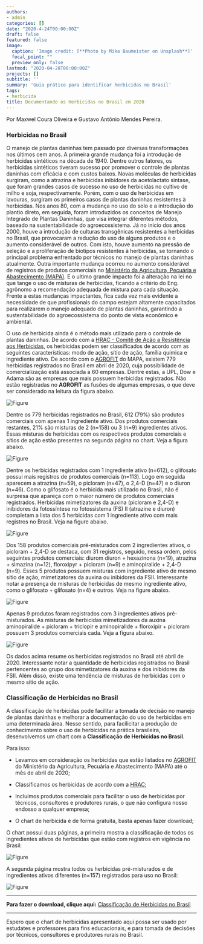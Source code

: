 ```yaml
---
authors:
- admin
categories: []
date: "2020-4-24T00:00:00Z"
draft: false
featured: false
image:
  caption: 'Image credit: [**Photo by Mika Baumeister on Unsplash**]'
  focal_point: ""
  preview_only: false
lastmod: "2020-04-28T00:00:00Z"
projects: []
subtitle: ''
summary: 'Guia prático para identificar herbicidas no Brasil'
tags:
- herbicida
title: Documentando os Herbicidas no Brasil em 2020
---
```


Por Maxwel Coura Oliveira e Gustavo Antônio Mendes Pereira.


### Herbicidas no Brasil

O manejo de plantas daninhas tem passado por diversas transformações nos últimos cem anos. A primeira grande mudança foi a introdução de herbicidas sintéticos na década de 1940. Dentre outros fatores, os herbicidas sintéticos tiveram sucesso por promover o controle de plantas daninhas com eficácia e com custos baixos. Novas moléculas de herbicidas surgiram, como a atrazina e herbicidas inibidores da acetolactato sintase, que foram grandes casos de sucesso no uso de herbicidas no cultivo de milho e soja, respectivamente. Porém, com o uso de herbicidas em lavouras, surgiram os primeiros casos de plantas daninhas resistentes à herbicidas. Nos anos 80, com a mudança no uso do solo e a introdução do plantio direto, em seguida, foram introduzidos os conceitos de Manejo Integrado de Plantas Daninhas, que visa integrar diferentes métodos, baseado na sustentabilidade do agroecossistema. Já no inicio dos anos 2000, houve a introdução de culturas transgênicas resistentes a herbicidas no Brasil, que provocaram a redução do uso de alguns produtos e o aumento considerável de outros. Com isto, houve aumento na pressão de seleção e a proliferação de biotipos resistentes à herbicidas, se tornando o principal problema enfrentado por técnicos no manejo de plantas daninhas atualmente. Outra importante mudança ocorreu no aumento considerável de registros de produtos comerciais no [Ministério da Agricultura, Pecuária e Abastecimento (MAPA)](https://www.gov.br/agricultura/pt-br). E o ultimo grande impacto foi a alteração na lei no que tange o uso de misturas de herbicidas, ficando a critério do Eng. agrônomo a recomendação adequada de mistura para cada situação. Frente a estas mudanças impactantes, fica cada vez mais evidente a necessidade de que profissionais do campo estejam altamente capacitados para realizarem o manejo adequado de plantas daninhas,  garantindo a sustentabilidade do agroecossistema do ponto de vista econômico e ambiental. 

O uso de herbicida ainda é o método mais utilizado para o controle de plantas daninhas. De acordo com a [HRAC - Comitê de Ação a Resistência aos Herbicidas](https://hracglobal.com/files/HRAC_Revised_MOA_Classification_Herbicides_Poster.png), os herbicidas podem ser classificados de acordo com as seguintes características: modo de ação, sítio de ação, família química e ingrediente ativo. De acordo com o [AGROFIT](http://agrofit.agricultura.gov.br/agrofit_cons/principal_agrofit_cons) do MAPA, existem 779 herbicidas registrados no Brasil em abril de 2020, cuja possibilidade de comercialização está associada a 60 empresas. Dentre estas, a UPL, Dow e Adama são as empresas que mais possuem herbicidas registrados. Não estão registradas no **AGROFIT** as fusões de algumas empresas, o que deve ser considerado na leitura da figura abaixo.



![Figure](/post/chart/empresa.png)



Dentre os 779 herbicidas registrados no Brasil, 612 (79\%) são produtos comerciais com apenas 1 ingrediente ativo. Dos produtos comerciais restantes, 21% são misturas de 2 (n=158) ou 3 (n=9) ingredientes ativos. Essas misturas de herbicidas com os respectivos produtos comerciais e sítios de ação estão presentes na segunda página no chart. Veja a figura abaixo.



![Figure](/post/chart/herbicide_mixtures.png) 


Dentre os herbicidas registrados com 1 ingrediente ativo (n=612), o glifosato possui mais registros de produtos comerciais (n=113). Logo em seguida aparecem a atrazina (n=59), o picloram (n=47), o 2,4-D (n=47) e o diuron (n=46). Como o glifosato é o herbicida mais utilizado no Brasil, não é surpresa que apareça com o maior número de produtos comerciais registrados. Herbicidas mimetizatores da auxina (picloram e 2,4-D) e inibidores da fotossíntese no fotossistema (FS) II (atrazine e diuron) completam a lista dos 5 herbicidas com 1 ingrediente ativo com mais registros no Brasil. Veja na figure abaixo.


![Figure](/post/chart/herb_ia.png) 


Dos 158 produtos comerciais pré-misturados com 2 ingredientes ativos, o picloram + 2,4-D se destaca, com 31 registros, seguido, nessa ordem, pelos seguintes produtos comerciais: diurom diuron + hexazinona (n=19), atrazina + simazina (n=12), floroxipyr + picloram (n=9) e aminopiralide + 2,4-D (n=9). Esses 5 produtos possuem misturas com ingrediente ativo de mesmo sítio de ação, mimetizatores da auxina ou inibidores da FSII. Interessante notar a presença de misturas de herbicidas de mesmo ingrediente ativo, como o glifosato + glifosato (n=4) e outros. Veja na figure abaixo. 


![Figure](/post/chart/herb_dois_ia.png)


Apenas 9 produtos foram registrados com 3 ingredientes ativos pré-misturados. As misturas de herbicidas mimetizadores da auxina aminopiralide + picloram + triclopir e aminopiralide + floroxipir + picloram possuem 3 produtos comerciais cada. Veja a figura abaixo.


![Figure](/post/chart/herb_tres_ia.png) 


Os dados acima resume os herbicidas registrados no Brasil até abril de 2020. Interessante notar a quantidade de herbicidas registrados no Brasil pertencentes ao grupo dos mimetizatores da auxina e dos inibidores da FSII. Além disso, existe uma tendência de misturas de herbicidas com o mesmo sítio de ação. 



### Classificação de Herbicidas no Brasil




A classificação de herbicidas pode facilitar a tomada de decisão no manejo de plantas daninhas e melhorar a documentação do uso de herbicidas em uma determinada área. Nesse sentido, para facilicitar a produção de conhecimento sobre o uso de herbicidas na prática brasileira, desenvolvemos um chart com a **Classificação de Herbicidas no Brasil**. 

Para isso:

- Levamos em consideração os herbicidas que estão listados no [AGROFIT](http://agrofit.agricultura.gov.br/agrofit_cons/principal_agrofit_cons) do Ministério da Agricultura, Pecuária e Abastecimento (MAPA) até o mês de abril de 2020;

- Classificamos os herbicidas de acordo com a [HRAC](https://hracglobal.com/files/HRAC_Revised_MOA_Classification_Herbicides_Poster.png);

- Incluímos produtos comerciais para facilitar o uso de herbicidas por técnicos, consultores e produtores rurais, o que não configura nosso endosso a qualquer empresa;

- O chart de herbicida é de forma gratuita, basta apenas fazer download;




O chart possui duas páginas, a primeira mostra a classificação de todos os ingredientes ativos de herbicidas que estão com registros em vigência no Brasil: 


![Figure](/post/chart/first.png) 


A segunda página mostra todos os herbicidas pré-misturados e de ingredientes ativos diferentes (n=157) registrados para uso no Brasil:



![Figure](/post/chart/second.png) 


____________________________________________________________________________________________
**Para fazer o download, clique aqui:** [Classificação de Herbicidas no Brasil](/post/chart/Chart_Herbicida.pdf)
____________________________________________________________________________________________

Espero que o chart de herbicidas apresentado aqui possa ser usado por estudates e professores para fins educacionais, e para tomada de decisões por técnicos, consultores e produtores rurais no Brasil. 
